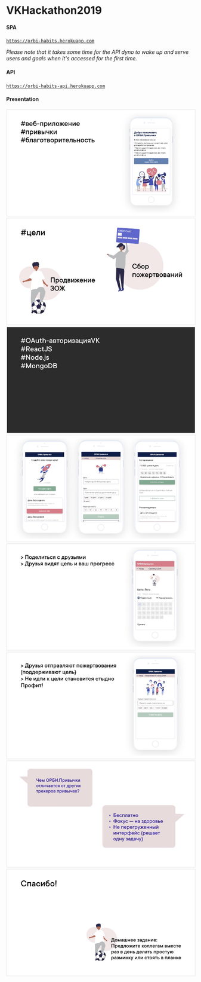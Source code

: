 # VKHackathon2019

#### SPA
[`https://orbi-habits.herokuapp.com`](https://orbi-habits.herokuapp.com)

*Please note that it takes some time for the API dyno to wake up and serve users and goals when it's accessed for the first time.*

#### API
[`https://orbi-habits-api.herokuapp.com`](https://orbi-habits-api.herokuapp.com)


#### Presentation
<img src="/presentation-images/grornlosos_110.001.jpeg" style="border: 2px solid rgba(0,0,0,0.05);" />
<img src="/presentation-images/grornlosos_110.002.jpeg" style="border: 2px solid rgba(0,0,0,0.05);" />
<img src="/presentation-images/grornlosos_110.003.jpeg" style="border: 2px solid rgba(0,0,0,0.05);" />
<img src="/presentation-images/grornlosos_110.004.jpeg" style="border: 2px solid rgba(0,0,0,0.05);" />
<img src="/presentation-images/grornlosos_110.005.jpeg" style="border: 2px solid rgba(0,0,0,0.05);" />
<img src="/presentation-images/grornlosos_110.006.jpeg" style="border: 2px solid rgba(0,0,0,0.05);" />
<img src="/presentation-images/grornlosos_110.007.jpeg" style="border: 2px solid rgba(0,0,0,0.05);" />
<img src="/presentation-images/grornlosos_110.008.jpeg" style="border: 2px solid rgba(0,0,0,0.05);" />